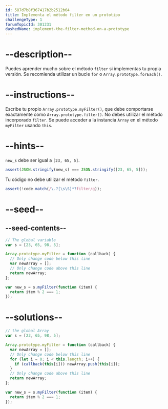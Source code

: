 ```yaml
---
id: 587d7b8f367417b2b2512b64
title: Implementa el método filter en un prototipo
challengeType: 1
forumTopicId: 301231
dashedName: implement-the-filter-method-on-a-prototype
---
```


# --description--

Puedes aprender mucho sobre el método `filter` si implementas tu propia versión. Se recomienda utilizar un bucle `for` o `Array.prototype.forEach()`.

# --instructions--

Escribe tu propio `Array.prototype.myFilter()`, que debe comportarse exactamente como `Array.prototype.filter()`. No debes utilizar el método incorporado `filter`. Se puede acceder a la instancia `Array` en el método `myFilter` usando `this`.

# --hints--

`new_s` debe ser igual a `[23, 65, 5]`.

```js
assert(JSON.stringify(new_s) === JSON.stringify([23, 65, 5]));
```

Tu código no debe utilizar el método `filter`.

```js
assert(!code.match(/\.?[\s\S]*?filter/g));
```

# --seed--

## --seed-contents--

```js
// The global variable
var s = [23, 65, 98, 5];

Array.prototype.myFilter = function (callback) {
  // Only change code below this line
  var newArray = [];
  // Only change code above this line
  return newArray;
};

var new_s = s.myFilter(function (item) {
  return item % 2 === 1;
});
```

# --solutions--

```js
// the global Array
var s = [23, 65, 98, 5];

Array.prototype.myFilter = function (callback) {
  var newArray = [];
  // Only change code below this line
  for (let i = 0; i < this.length; i++) {
    if (callback(this[i])) newArray.push(this[i]);
  }
  // Only change code above this line
  return newArray;
};

var new_s = s.myFilter(function (item) {
  return item % 2 === 1;
});
```
